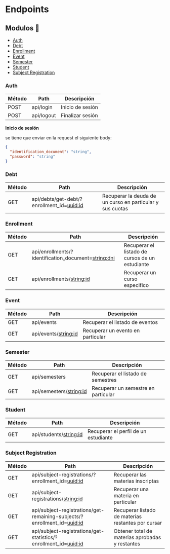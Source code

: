 # Endpoints 
## Modulos 🚨
- [Auth](#auth)
- [Debt](#debt)
- [Enrollment](#enrollment)
- [Event](#event)
- [Semester](#semester)
- [Student](#student)
- [Subject Registration](#subject-registration)

### Auth

| Método | Path | Descripción |
| ------ | -------- | ----------- |
| POST    | api/login | Inicio de sesión |
| POST    | api/logout | Finalizar sesión |

**Inicio de sesión**

se tiene que enviar en la request el siguiente body:
```json
{
  "identification_document": "string",
  "password": "string"
}
```

### Debt

| Método | Path | Descripción |
| ------ | -------- | ----------- |
| GET   | api/debts/get-debt/?enrollment_id=<uuid:id> | Recuperar la deuda de un curso en particular y sus cuotas |

### Enrollment

| Método | Path                     | Descripción                                 |
| ------ | ------------------------ | ------------------------------------------- |
| GET    | api/enrollments/?identification_document=<string:dni>           | Recuperar el listado de cursos de un estudiante |
| GET    | api/enrollments/<string:id>          | Recuperar un curso especifico |
### Event

| Método | Path                    | Descripción                                 |
| ------ | ----------------------- | ------------------------------------------- |
| GET    | api/events            | Recuperar el listado de eventos     |
| GET    | api/events/<string:id>            | Recuperar un evento en particular     |

### Semester

| Método | Path                    | Descripción                                 |
| ------ | ----------------------- | ------------------------------------------- |
| GET  | api/semesters  |Recuperar el listado de semestres              |
| GET | api/semesters/<string:id>   | Recuperar un semestre en particular   |

### Student

| Método | Path                    | Descripción                                 |
| ------ | ----------------------- | ------------------------------------------- |
| GET | api/students/<string:id>   | Recuperar el perfil de un estudiante  |

### Subject Registration

| Método | Path                    | Descripción                                 |
| ------ | ----------------------- | ------------------------------------------- |
| GET | api/subject-registrations/?enrollment_id=<uuid:id>   | Recuperar las materias inscriptas  |
| GET | api/subject-registrations/<string:id>   | Recuperar una materia en particular |
| GET | api/subject-registrations/get-remaining-subjects/?enrollment_id=<uuid:id>   | Recuperar listado de materias restantes por cursar  |
| GET | api/subject-registrations/get-statistics/?enrollment_id=<uuid:id>   | Obtener total de materias aprobadas y restantes  |

